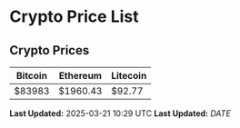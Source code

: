 # Crypto Price List

## Crypto Prices
| Bitcoin | Ethereum | Litecoin |
| ------- | -------- | -------- |
| $83983 | $1960.43 | $92.77 |
**Last Updated:** 2025-03-21 10:29 UTC
**Last Updated:** $DATE$
